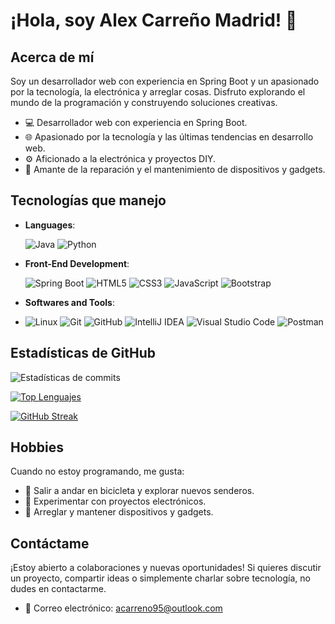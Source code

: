 # ¡Hola, soy Alex Carreño Madrid! 👋


## Acerca de mí
Soy un desarrollador web con experiencia en Spring Boot y un apasionado por la tecnología, la electrónica y arreglar cosas. Disfruto explorando el mundo de la programación y construyendo soluciones creativas.

- 💻 Desarrollador web con experiencia en Spring Boot.
- 🌐 Apasionado por la tecnología y las últimas tendencias en desarrollo web.
- ⚙️ Aficionado a la electrónica y proyectos DIY.
- 🔧 Amante de la reparación y el mantenimiento de dispositivos y gadgets.


## Tecnologías que manejo
<p align="center">

- **Languages**:
  
    ![Java](https://img.shields.io/badge/Java-007396?style=for-the-badge&logo=java&logoColor=white)
    ![Python](https://img.shields.io/badge/Python%20-%2314354C.svg?style=for-the-badge&logo=python&logoColor=white)

    
- **Front-End Development**:
  
   ![Spring Boot](https://img.shields.io/badge/Spring%20Boot-6DB33F.svg?style=for-the-badge&logo=spring-boot&logoColor=white)
   ![HTML5](https://img.shields.io/badge/HTML5%20-%23E34F26.svg?style=for-the-badge&logo=html5&logoColor=white)
   ![CSS3](https://img.shields.io/badge/CSS%20-%231572B6.svg?style=for-the-badge&logo=css3&logoColor=white)
   ![JavaScript](https://img.shields.io/badge/JavaScript%20-%23F7DF1E.svg?style=for-the-badge&logo=javascript&logoColor=black)
   ![Bootstrap](https://img.shields.io/badge/Bootstrap-563D7C?style=for-the-badge&logo=bootstrap&logoColor=white)



- **Softwares and Tools**:
- 
    ![Linux](https://img.shields.io/badge/Linux-FCC624?style=for-the-badge&logo=linux&logoColor=black) 
    ![Git](https://img.shields.io/badge/git-%23F05033.svg?style=for-the-badge&logo=git&logoColor=white)
    ![GitHub](https://img.shields.io/badge/github-%23121011.svg?style=for-the-badge&logo=github&logoColor=white)
    ![IntelliJ IDEA](https://img.shields.io/badge/IntelliJ%20IDEA-000000.svg?style=for-the-badge&logo=intellij-idea&logoColor=white)
    ![Visual Studio Code](https://img.shields.io/badge/Visual%20Studio%20Code-0078d7.svg?style=for-the-badge&logo=visual-studio-code&logoColor=white)
    ![Postman](https://img.shields.io/badge/Postman-FF6C37.svg?style=for-the-badge&logo=postman&logoColor=white)
  
</p>


## Estadísticas de GitHub

![Estadísticas de commits](https://github-readme-stats.vercel.app/api?username=x9laaa&show_icons=true&theme=holi&include_all_commits=true)

[![Top Lenguajes](https://github-readme-stats.vercel.app/api/top-langs/?username=x9laaa&layout=compact&theme=holi)](https://github.com/x9laaa)

[![GitHub Streak](https://streak-stats.demolab.com?user=x9laaa&theme=holi-theme&locale=es&date_format=j%20M%5B%20Y%5D)](https://git.io/streak-stats)


## Hobbies
Cuando no estoy programando, me gusta:

- 🚴 Salir a andar en bicicleta y explorar nuevos senderos.
- 🧪 Experimentar con proyectos electrónicos.
- 🔧 Arreglar y mantener dispositivos y gadgets.

## Contáctame
¡Estoy abierto a colaboraciones y nuevas oportunidades! Si quieres discutir un proyecto, compartir ideas o simplemente charlar sobre tecnología, no dudes en contactarme.

- 📧 Correo electrónico: acarreno95@outlook.com
